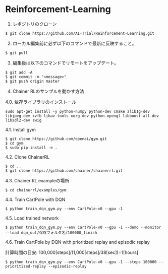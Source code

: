 # Reinforcement-Learning

1. レポジトリのクローン

```
$ git clone https://github.com/AI-Trial/Reinforcement-Learning.git
```

2. ローカル編集前に必ず以下のコマンドで最新に反映すること。

```
$ git pull
```

3. 編集後は以下のコマンドでリモートをアップデート。

```
$ git add -A
$ git commit -m "<message>"
$ git push origin master
```
4. Chainer RLのサンプルを動かす方法
  
4.0. 依存ライブラリのインストール
```
sudo apt-get install -y python-numpy python-dev cmake zlib1g-dev libjpeg-dev xvfb libav-tools xorg-dev python-opengl libboost-all-dev libsdl2-dev swig
```
  
4.1. Install gym
```
$ git clone https://github.com/openai/gym.git
$ cd gym
$ sudo pip install -e .
```
  
4.2. Clone ChainerRL
```
$ cd ..
$ git clone https://github.com/chainer/chainerrl.git
```
  
4.3. Chainer RL exampleの場所
```
$ cd chainerrl/examples/gym
```
  
4.4. Train CartPole with DQN
```
$ python train_dqn_gym.py --env CartPole-v0 --gpu -1
```
  
4.5. Load trained network
```
$ python train_dqn_gym.py --env CartPole-v0 --gpu -1 --demo --monitor --load dqn_out/保存フォルダ名/100000_finish
```
  
4.6. Train CartPole by DQN with prioritized replay and episodic replay
  
計算時間の目安: 100,000[steps]/(1,000[steps]/38[sec])=1[hours]
```
$ python train_dqn_gym.py --env CartPole-v0 --gpu -1 --steps 100000 --prioritized-replay --episodic-replay
```

